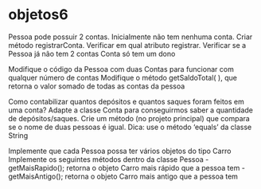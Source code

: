 # objetos6
Pessoa pode possuir 2 contas. Inicialmente não tem nenhuma conta. Criar método registrarConta.
Verificar em qual atributo registrar. Verificar se a Pessoa já não tem 2 contas
Conta só tem um dono

Modifique o código da Pessoa com duas Contas para funcionar com qualquer número de contas
Modifique o método getSaldoTotal( ), que retorna o valor somado de todas as contas da pessoa

Como contabilizar quantos depósitos e quantos saques foram feitos em uma conta? Adapte a classe Conta
para conseguirmos saber a quantidade de depósitos/saques.
Crie um método (no projeto principal) que compara se o nome de duas pessoas é igual. 
Dica: use o método ‘equals’ da classe String

Implemente que cada Pessoa possa ter vários objetos do tipo Carro
Implemente os seguintes métodos dentro da classe Pessoa
-getMaisRapido(); retorna o objeto Carro mais rápido que a pessoa tem
-getMaisAntigo(); retorna o objeto Carro mais antigo que a pessoa tem
